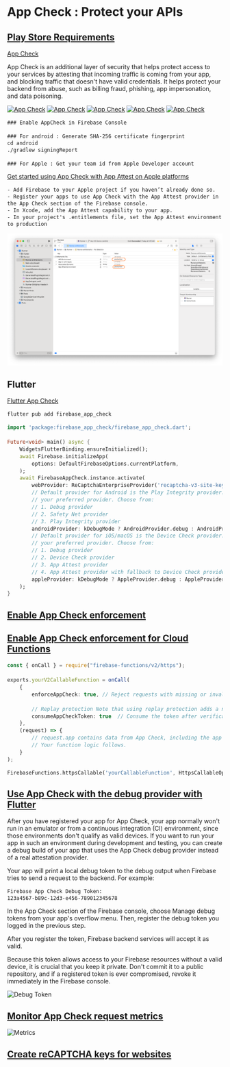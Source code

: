 # App Check : Protect your APIs

## [Play Store Requirements](https://firebase.google.com/docs/app-check/android/play-integrity-provider#project-setup)

[App Check](https://firebase.google.com/products/app-check)

App Check is an additional layer of security that helps protect access to your services by attesting that incoming traffic is coming from your app, and blocking traffic that doesn't have valid credentials. It helps protect your backend from abuse, such as billing fraud, phishing, app impersonation, and data poisoning.

[![App Check](https://i.ytimg.com/vi_webp/LFz8qdF7xg4/sddefault.webp)](https://www.youtube.com/watch?v=LFz8qdF7xg4)
[![App Check](https://i.ytimg.com/vi_webp/TzLON3oVGE0/sddefault.webp)](https://www.youtube.com/watch?v=TzLON3oVGE0)
[![App Check](https://i.ytimg.com/vi_webp/iYA0QYP9ocw/sddefault.webp)](https://www.youtube.com/watch?v=iYA0QYP9ocw)
[![App Check](https://i.ytimg.com/vi_webp/Fjj4fmr2t04/sddefault.webp)](https://www.youtube.com/watch?v=Fjj4fmr2t04)
[![App Check](https://i.ytimg.com/vi_webp/DEV372Kof0g/sddefault.webp)](https://www.youtube.com/watch?v=DEV372Kof0g)

```code
### Enable AppCheck in Firebase Console

### For android : Generate SHA-256 certificate fingerprint
cd android
./gradlew signingReport

### For Apple : Get your team id from Apple Developer account
```

[Get started using App Check with App Attest on Apple platforms](https://firebase.google.com/docs/app-check/ios/app-attest-provider?authuser=0)

``` Apple
- Add Firebase to your Apple project if you haven’t already done so.
- Register your apps to use App Check with the App Attest provider in the App Check section of the Firebase console.
- In Xcode, add the App Attest capability to your app.
- In your project's .entitlements file, set the App Attest environment to production
```

![Firebase Production](../images/Certificate/appleproduction.png)

## Flutter

[Flutter App Check](https://firebase.google.com/docs/app-check/flutter/default-providers)

```dart
flutter pub add firebase_app_check
```

```dart
import 'package:firebase_app_check/firebase_app_check.dart';

Future<void> main() async {
    WidgetsFlutterBinding.ensureInitialized();
    await Firebase.initializeApp(
        options: DefaultFirebaseOptions.currentPlatform,
    );
    await FirebaseAppCheck.instance.activate(
        webProvider: ReCaptchaEnterpriseProvider('recaptcha-v3-site-key'),
        // Default provider for Android is the Play Integrity provider. You can use the "AndroidProvider" enum to choose
        // your preferred provider. Choose from:
        // 1. Debug provider
        // 2. Safety Net provider
        // 3. Play Integrity provider
        androidProvider: kDebugMode ? AndroidProvider.debug : AndroidProvider.playIntegrity,
        // Default provider for iOS/macOS is the Device Check provider. You can use the "AppleProvider" enum to choose
        // your preferred provider. Choose from:
        // 1. Debug provider
        // 2. Device Check provider
        // 3. App Attest provider
        // 4. App Attest provider with fallback to Device Check provider (App Attest provider is only available on iOS 14.0+, macOS 14.0+)
        appleProvider: kDebugMode ? AppleProvider.debug : AppleProvider.appAttest,
    );
}
```

## [Enable App Check enforcement](https://firebase.google.com/docs/app-check/enable-enforcement)

## [Enable App Check enforcement for Cloud Functions](https://firebase.google.com/docs/app-check/cloud-functions#node.js-2nd-gen)

```ts
const { onCall } = require("firebase-functions/v2/https");

exports.yourV2CallableFunction = onCall(
    {
        enforceAppCheck: true, // Reject requests with missing or invalid App Check tokens.

        // Replay protection Note that using replay protection adds a network round trip to token verification, and therefore adds latency to the cloud function call. For this reason, most apps typically enable replay protection only on particularly sensitive endpoints.
        consumeAppCheckToken: true  // Consume the token after verification. 
    },
    (request) => {
        // request.app contains data from App Check, including the app ID.
        // Your function logic follows.
    }
);
```

```dart
FirebaseFunctions.httpsCallable('yourCallableFunction', HttpsCallableOptions(limitedUseAppCheckToken = false));
```

## [Use App Check with the debug provider with Flutter](https://firebase.google.com/docs/app-check/flutter/debug-provider)

After you have registered your app for App Check, your app normally won't run in an emulator or from a continuous integration (CI) environment, since those environments don't qualify as valid devices. If you want to run your app in such an environment during development and testing, you can create a debug build of your app that uses the App Check debug provider instead of a real attestation provider.

Your app will print a local debug token to the debug output when Firebase tries to send a request to the backend. For example:

```console
Firebase App Check Debug Token:
123a4567-b89c-12d3-e456-789012345678
```

In the App Check section of the Firebase console, choose Manage debug tokens from your app's overflow menu. Then, register the debug token you logged in the previous step.

After you register the token, Firebase backend services will accept it as valid.

Because this token allows access to your Firebase resources without a valid device, it is crucial that you keep it private. Don't commit it to a public repository, and if a registered token is ever compromised, revoke it immediately in the Firebase console.

![Debug Token](https://firebase.google.com/static/docs/app-check/manage-debug-tokens.png)

## [Monitor App Check request metrics](https://firebase.google.com/docs/app-check/monitor-metrics)

![Metrics](https://firebase.google.com/static/docs/app-check/app-check-metrics.png)

## [Create reCAPTCHA keys for websites](https://www.google.com/recaptcha/)
